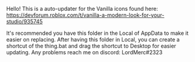 Hello! This is a auto-updater for the Vanilla icons found here: https://devforum.roblox.com/t/vanilla-a-modern-look-for-your-studio/935745

It's recommended you have this folder in the Local of AppData to make it easier on replacing.
After having this folder in Local, you can create a shortcut of the thing.bat and drag the shortcut to Desktop for easier updating. Any problems reach me on discord: LordMerc#2323
